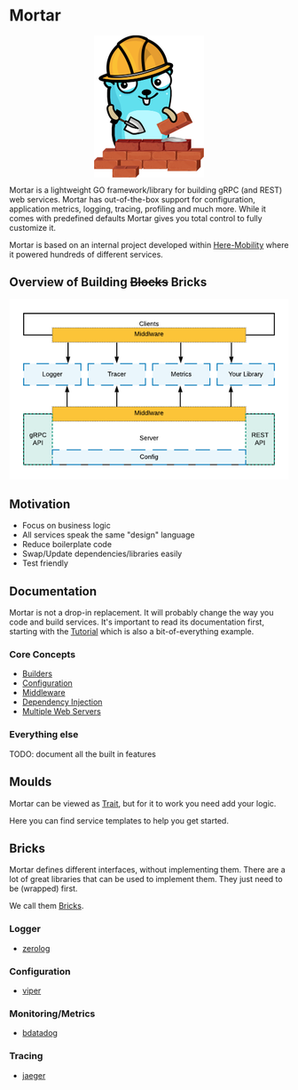 # Mortar
<p align="center">
    <img src=wiki/logo.svg align="center" height=256>
</p>

Mortar is a lightweight GO framework/library for building gRPC (and REST) web services.
Mortar has out-of-the-box support for configuration, application metrics, logging, tracing, profiling and much more.
While it comes with predefined defaults Mortar gives you total control to fully customize it.

Mortar is based on an internal project developed within [Here-Mobility](https://mobility.here.com/) where it powered hundreds of different services.

## Overview of Building ~~Blocks~~ Bricks

![Diagram](wiki/diagram.png)

## Motivation

- Focus on business logic
- All services speak the same "design" language
- Reduce boilerplate code
- Swap/Update dependencies/libraries easily
- Test friendly

## Documentation

Mortar is not a drop-in replacement. It will probably change the way you code and build services.
It's important to read its documentation first, starting with the [Tutorial](https://github.com/go-masonry/tutorial) which is also a bit-of-everything example.

### Core Concepts

- [Builders](wiki/builder.md)
- [Configuration](wiki/config.md)
- [Middleware](wiki/middleware.md)
- [Dependency Injection](wiki/di.md)
- [Multiple Web Servers](wiki/multiweb.md)

### Everything else

TODO: document all the built in features

## Moulds

Mortar can be viewed as [Trait](https://en.wikipedia.org/wiki/Trait_(computer_programming)), but for it to work you need add your logic.

Here you can find service templates to help you get started.

## Bricks 

Mortar defines different interfaces, without implementing them.
There are a lot of great libraries that can be used to implement them.
They just need to be (wrapped) first.

We call them [Bricks](wiki/bricks.md).

### Logger

- [zerolog](https://github.com/go-masonry/bzerolog)

### Configuration

- [viper](https://github.com/go-masonry/bviper)

### Monitoring/Metrics

- [bdatadog](https://github.com/go-masonry/bdatadog)

### Tracing

- [jaeger](https://github.com/go-masonry/bjaeger)  

